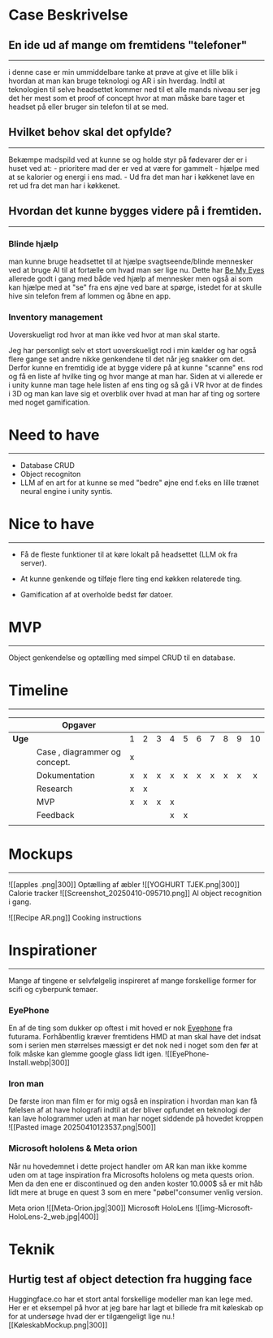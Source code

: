 #  Case Beskrivelse

## En ide ud af mange om fremtidens "telefoner" 
---
i denne case er min ummiddelbare tanke at prøve at give et lille blik i hvordan at man kan bruge teknologi og AR i sin hverdag.
Indtil at teknologien til selve headsettet kommer ned til et alle mands niveau ser jeg det her mest som et proof of concept hvor at man måske bare tager et headset på eller bruger sin telefon til at se med.
## Hvilket behov skal det opfylde?
---
Bekæmpe madspild ved at kunne se og holde styr på fødevarer der er i huset ved at:
	- prioritere mad der er ved at være for gammelt
	- hjælpe med at se kalorier og energi i ens mad.
	- Ud fra det man har i køkkenet lave en ret ud fra det man har i køkkenet.



## Hvordan det kunne bygges videre på i fremtiden.
---
### Blinde hjælp
man kunne bruge headsettet til at hjælpe svagtseende/blinde mennesker ved at bruge AI til at fortælle om hvad man ser lige nu. Dette har [Be My Eyes](https://www.bemyeyes.com/) allerede godt i gang med både ved hjælp af mennesker men også ai som kan hjælpe med at "se" fra ens øjne ved bare at spørge, istedet for at skulle hive sin telefon frem af lommen og åbne en app.

### Inventory management

Uoverskueligt rod hvor at man ikke ved hvor at man skal starte.

Jeg har personligt selv et stort uoverskueligt rod i min kælder og har også flere gange set andre nikke genkendene til det når jeg snakker om det. 
Derfor kunne en fremtidig ide at bygge videre på at kunne "scanne" ens rod og få en liste af hvilke ting og hvor mange at man har.
Siden at vi allerede er i unity kunne man tage hele listen af ens ting og så gå i VR hvor at de findes i 3D og man kan lave sig et overblik over hvad at man har af ting og sortere med noget gamification.

# Need to have
---
- Database CRUD
- Object recogniton
- LLM af en art for at kunne se med "bedre" øjne end f.eks en lille trænet neural engine i  unity syntis.


# Nice to have
---
- Få de fleste funktioner til at køre lokalt på headsettet (LLM ok fra server).
- At kunne genkende og tilføje flere ting end køkken relaterede ting.

- Gamification af at overholde bedst før datoer.

# MVP
---
Object genkendelse og optælling med simpel CRUD til en database. 


# Timeline
---

|         | Opgaver                       |     |     |     |     |     |     |     |     |     |     |
| ------- | ----------------------------- | :-: | :-: | :-: | :-: | :-: | :-: | :-: | :-: | :-: | :-: |
| **Uge** |                               |  1  |  2  |  3  |  4  |  5  |  6  |  7  |  8  |  9  | 10  |
|         | Case , diagrammer og concept. |  x  |     |     |     |     |     |     |     |     |     |
|         | Dokumentation                 |  x  |  x  |  x  |  x  |  x  |  x  |  x  |  x  |  x  |  x  |
|         | Research                      |  x  |  x  |     |     |     |     |     |     |     |     |
|         | MVP                           |  x  |  x  |  x  |  x  |     |     |     |     |     |     |
|         | Feedback                      |     |     |     |  x  |  x  |     |     |     |     |     |
|         |                               |     |     |     |     |     |     |     |     |     |     |


# Mockups
---
![[apples .png|300]]
Optælling af æbler
![[YOGHURT TJEK.png|300]]
Calorie tracker
![[Screenshot_20250410-095710.png]]
AI object recognition i gang.

![[Recipe AR.png]]
Cooking instructions



# Inspirationer
---
Mange af tingene er selvfølgelig inspireret af mange forskellige former for scifi og cyberpunk temaer.


### EyePhone
En af de ting som dukker op oftest i mit hoved er nok [Eyephone](https://futurama.fandom.com/wiki/EyePhone) fra futurama. 
Forhåbentlig kræver fremtidens HMD at man skal have det indsat som i serien men størrelses mæssigt er det nok ned i noget som den før at folk måske kan glemme google glass lidt igen.
![[EyePhone-Install.webp|300]]

### Iron man
De første iron man film er for mig også en inspiration i hvordan man kan få følelsen af at have holografi indtil at der bliver opfundet en teknologi der kan lave hologrammer uden at man har noget siddende på hovedet kroppen
![[Pasted image 20250410123537.png|500]]


### Microsoft hololens & Meta orion
Når nu hovedemnet i dette project handler om AR kan man ikke komme uden om at tage inspiration fra Microsofts hololens og meta quests orion. Men da den ene er discontinued og den anden koster 10.000$ så er mit håb lidt mere at bruge en quest 3 som en mere "pøbel"consumer venlig version. 

Meta orion
![[Meta-Orion.jpg|300]]
Microsoft HoloLens
![[img-Microsoft-HoloLens-2_web.jpg|400]]



# Teknik

## Hurtig test af object detection fra hugging face
Huggingface.co har et stort antal forskellige modeller man kan lege med. Her er et eksempel på hvor at jeg bare har lagt et billede fra mit køleskab op for at undersøge hvad der er tilgængeligt lige nu.![[KøleskabMockup.png|300]]



